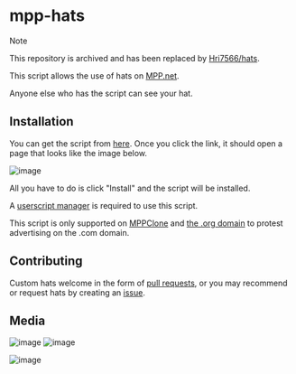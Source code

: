 # mpp-hats

> [!NOTE]
> This repository is archived and has been replaced by [Hri7566/hats](https://github.com/Hri7566/hats).

This script allows the use of hats on [MPP.net](https://multiplayerpiano.net).

Anyone else who has the script can see your hat.

## Installation

You can get the script from [here](https://raw.githubusercontent.com/the-dev-channel/mpp-hats/main/MPP%20Hats.user.js). Once you click the link, it should open a page that looks like the image below.

![image](https://user-images.githubusercontent.com/18133844/206188176-d090840f-836b-401f-b66e-fec39924163d.png)

All you have to do is click "Install" and the script will be installed.

A [userscript manager](https://www.tampermonkey.net/) is required to use this script.

This script is only supported on [MPPClone](https://mppclone.com) and [the .org domain](https://www.multiplayerpiano.org) to protest advertising on the .com domain.

## Contributing

Custom hats welcome in the form of [pull requests](https://github.com/the-dev-channel/mpp-hats/pulls), or you may recommend or request hats by creating an [issue](https://github.com/the-dev-channel/mpp-hats/issues).

## Media

![image](https://user-images.githubusercontent.com/18133844/203559182-960b3eef-79f8-4eb4-a5ef-bf7b06c18e33.png)
![image](https://user-images.githubusercontent.com/18133844/203558811-c9cbc7cd-3c2b-47e4-89f1-137deae9cc0e.png)

![image](https://user-images.githubusercontent.com/18133844/203558861-61a2acd9-4e2d-49fd-b2c8-1e3e90a0efa3.png)
